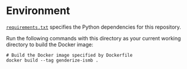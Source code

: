 # Environment

[`requirements.txt`](requirements.txt) specifies the Python dependencies for this repository.

Run the following commands with this directory as your current working directory to build the Docker image:

```shell
# Build the Docker image specified by Dockerfile
docker build --tag genderize-ismb .
```

